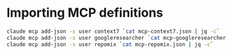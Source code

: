 # Importing MCP definitions

```bash
claude mcp add-json -s user context7 `cat mcp-context7.json | jq -c`
claude mcp add-json -s user googleresearcher `cat mcp-googleresearcher.json | jq -c`
claude mcp add-json -s user repomix `cat mcp-repomix.json | jq -c`
```

